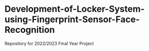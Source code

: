 # Development-of-Locker-System-using-Fingerprint-Sensor-Face-Recognition
Repository for 2022/2023 Final Year Project
